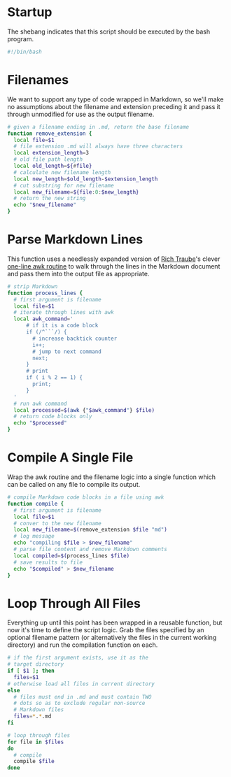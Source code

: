 # Startup #

The shebang indicates that this script should be executed by the bash program.

```bash
#!/bin/bash
```

# Filenames #

We want to support any type of code wrapped in Markdown, so we'll make no assumptions about the filename and extension preceding it and pass it through unmodified for use as the output filename.

```bash
# given a filename ending in .md, return the base filename
function remove_extension {
  local file=$1
  # file extension .md will always have three characters
  local extension_length=3
  # old file path length
  local old_length=${#file}
  # calculate new filename length
  local new_length=$old_length-$extension_length
  # cut substring for new filename
  local new_filename=${file:0:$new_length}
  # return the new string
  echo "$new_filename"
}
```

# Parse Markdown Lines #

This function uses a needlessly expanded version of [Rich Traube](https://github.com/trauber)'s clever [one-line awk routine](https://gist.github.com/trauber/4955706) to walk through the lines in the Markdown document and pass them into the output file as appropriate.

```bash
# strip Markdown
function process_lines {
  # first argument is filename
  local file=$1
  # iterate through lines with awk
  local awk_command='
      # if it is a code block
      if (/^```/) {
        # increase backtick counter
        i++;
        # jump to next command
        next;
      }
      # print
      if ( i % 2 == 1) {
        print;
      }
  '
  # run awk command
  local processed=$(awk {"$awk_command"} $file)
  # return code blocks only
  echo "$processed"
}
```

# Compile A Single File #

Wrap the awk routine and the filename logic into a single function which can be called on any file to compile its output.

```bash
# compile Markdown code blocks in a file using awk
function compile {
  # first argument is filename
  local file=$1
  # conver to the new filename
  local new_filename=$(remove_extension $file "md")
  # log message
  echo "compiling $file > $new_filename"
  # parse file content and remove Markdown comments
  local compiled=$(process_lines $file)
  # save results to file
  echo "$compiled" > $new_filename
}
```

# Loop Through All Files #

Everything up until this point has been wrapped in a reusable function, but now it's time to define the script logic. Grab the files specified by an optional filename pattern (or alternatively the files in the current working directory) and run the compilation function on each.

```bash
# if the first argument exists, use it as the
# target directory
if [ $1 ]; then
  files=$1
# otherwise load all files in current directory
else
  # files must end in .md and must contain TWO
  # dots so as to exclude regular non-source
  # Markdown files
  files=*.*.md
fi

# loop through files
for file in $files
do
  # compile
  compile $file
done
```
